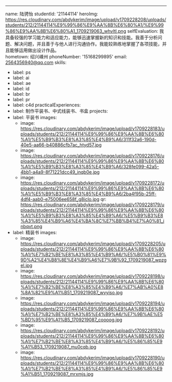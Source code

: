 ---
name: 陆骋怡
studentId: '21144114'
heroImg: https://res.cloudinary.com/abdykerim/image/upload/v1709228208/uploads/students/212/21144114%E9%99%86%E9%AA%8B%E6%80%A1/%E9%99%86%E9%AA%8B%E6%80%A1_1709219063_whvltl.png
selfEvaluation: 我具备较强的学习能力和适应能力，能够迅速掌握新的知识和技能。我善于分析问题、解决问题，并且善于与他人进行沟通协作。我能较熟练地掌握了各项技能，并且能够运用做出设计作品。  
hometown: 绍兴嵊州
phoneNumber: '15168299895'
email: 2564356940@qq.com
skills:
  - label: ps
  - label: ai
  - label: ae
  - label: id
  - label: br
  - label: pr
  - label: c4d
practicalExperiences:
  - label: 制作平装书、中式线装书、书盒
projects:
  - label: 平装书
    images:
      - image: https://res.cloudinary.com/abdykerim/image/upload/v1709228183/uploads/students/212/21144114%E9%99%86%E9%AA%8B%E6%80%A1/%E5%B9%B3%E8%A3%85%E4%B9%A6/311f32a6-190d-40e5-aa66-b40886cfb7ac_htyd57.jpg
      - image: https://res.cloudinary.com/abdykerim/image/upload/v1709228176/uploads/students/212/21144114%E9%99%86%E9%AA%8B%E6%80%A1/%E5%B9%B3%E8%A3%85%E4%B9%A6/328fe099-42a5-4bb1-a4a9-8f71221dcc49_inqb0e.jpg
      - image: https://res.cloudinary.com/abdykerim/image/upload/v1709228172/uploads/students/212/21144114%E9%99%86%E9%AA%8B%E6%80%A1/%E5%B9%B3%E8%A3%85%E4%B9%A6/2ba4f95b-25ff-4df4-aab0-e75006ee658f_g8iclo.jpg
    qr: https://res.cloudinary.com/abdykerim/image/upload/v1709228179/uploads/students/212/21144114%E9%99%86%E9%AA%8B%E6%80%A1/%E5%B9%B3%E8%A3%85%E4%B9%A6/%E5%B9%B3%E8%A3%85%E4%B9%A6%E4%BA%8C%E7%BB%B4%E7%A0%81_inbqvt.png
  - label: 精装书
    images:
      - image: https://res.cloudinary.com/abdykerim/image/upload/v1709228205/uploads/students/212/21144114%E9%99%86%E9%AA%8B%E6%80%A1/%E7%B2%BE%E8%A3%85%E4%B9%A6/%E5%B0%81%E9%9D%A2%E4%B8%8E%E4%B9%A6%E7%9B%92_1709219087_wpzgel.jpg
      - image: https://res.cloudinary.com/abdykerim/image/upload/v1709228198/uploads/students/212/21144114%E9%99%86%E9%AA%8B%E6%80%A1/%E7%B2%BE%E8%A3%85%E4%B9%A6/%E7%AB%A0%E8%8A%82%E9%A1%B51_1709219087_wvyiso.jpg
      - image: https://res.cloudinary.com/abdykerim/image/upload/v1709228194/uploads/students/212/21144114%E9%99%86%E9%AA%8B%E6%80%A1/%E7%B2%BE%E8%A3%85%E4%B9%A6/%E7%9B%AE%E5%BD%95%E9%A1%B5_1709219087_coooog.jpg
      - image: https://res.cloudinary.com/abdykerim/image/upload/v1709228192/uploads/students/212/21144114%E9%99%86%E9%AA%8B%E6%80%A1/%E7%B2%BE%E8%A3%85%E4%B9%A6/%E5%86%85%E9%A1%B53_1709219087_mu0cqb.jpg
      - image: https://res.cloudinary.com/abdykerim/image/upload/v1709228190/uploads/students/212/21144114%E9%99%86%E9%AA%8B%E6%80%A1/%E7%B2%BE%E8%A3%85%E4%B9%A6/%E5%86%85%E9%A1%B51_1709219087_mrxmjs.jpg
